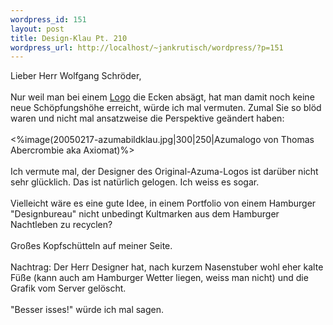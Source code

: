 ```yaml
--- 
wordpress_id: 151
layout: post
title: Design-Klau Pt. 210
wordpress_url: http://localhost/~jankrutisch/wordpress/?p=151
---
```

Lieber Herr Wolfgang Schr&ouml;der,<br />
<br />
Nur weil man bei einem <a href="http://www.azuma.de/">Logo</a> die Ecken abs&auml;gt, hat man damit noch keine neue Sch&ouml;pfungsh&ouml;he erreicht, w&uuml;rde ich mal vermuten. Zumal Sie so bl&ouml;d waren und nicht mal ansatzweise die Perspektive ge&auml;ndert haben:<br />
<br />
<%image(20050217-azumabildklau.jpg|300|250|Azumalogo von Thomas Abercrombie aka Axiomat)%><br />
<br />
Ich vermute mal, der Designer des Original-Azuma-Logos ist dar&uuml;ber nicht sehr gl&uuml;cklich. Das ist nat&uuml;rlich gelogen. Ich weiss es sogar.<br />
<br />
Vielleicht w&auml;re es eine gute Idee, in einem Portfolio von einem Hamburger "Designbureau" nicht unbedingt Kultmarken aus dem Hamburger Nachtleben zu recyclen?<br />
<br />
Gro&szlig;es Kopfsch&uuml;tteln auf meiner Seite.<br />
<br />
Nachtrag: Der Herr Designer hat, nach kurzem Nasenstuber wohl eher kalte F&uuml;&szlig;e (kann auch am Hamburger Wetter liegen, weiss man nicht) und die Grafik vom Server gel&ouml;scht. <br />
<br />
"Besser isses!" w&uuml;rde ich mal sagen.
